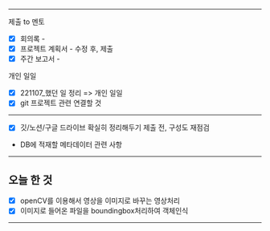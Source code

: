 ***
제출 to 멘토
- [x] 회의록 - 
- [x] 프로젝트 계획서 - 수정 후, 제출
- [x] 주간 보고서 - 

개인 일일
- [x] 221107_했던 일 정리 => 개인 일일
- [x] git 프로젝트 관련 연결할 것
***
- [x] 깃/노션/구글 드라이브 확실히 정리해두기
제출 전, 구성도 재점검
- DB에 적재할 메타데이터 관련 사항
***
## 오늘 한 것
- [x]  openCV를 이용해서 영상을 이미지로 바꾸는 영상처리
- [x] 이미지로 들어온 파일을 boundingbox처리하여 객체인식
***
